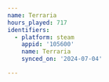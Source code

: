 ```yaml
---
name: Terraria
hours_played: 717
identifiers:
  - platform: steam
    appid: '105600'
    name: Terraria
    synced_on: '2024-07-04'

---
```

